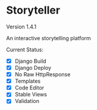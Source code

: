 Storyteller
==========

Version 1.4.1

An interactive storytelling platform

Current Status: 
- [x] Django Build
- [X] Django Deploy
- [X] No Raw HttpResponse
- [X] Templates
- [x] Code Editor
- [x] Stable Views
- [x] Validation